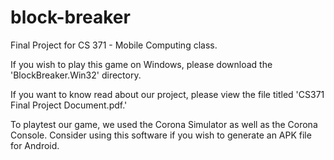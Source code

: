# block-breaker
Final Project for CS 371 - Mobile Computing class.

If you wish to play this game on Windows, please download the 'BlockBreaker.Win32' directory.

If you want to know read about our project, please view the file titled 'CS371 Final Project Document.pdf.'

To playtest our game, we used the Corona Simulator as well as the Corona Console. Consider using this software if you wish to generate an APK file for Android.
